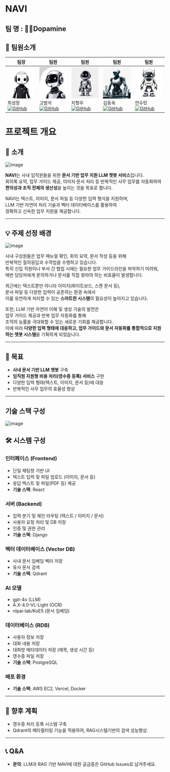 # NAVI

## 팀 명 : 💊💊Dopamine
## 👥 팀원소개
| 팀장 | 팀원 | 팀원 | 팀원 | 팀원 |
|------|------|------|------|------|
| <img src="./images/1.png" width="100" height="100"> <br> 최성장 [![GitHub](https://img.shields.io/badge/GitHub-181717?style=flat-square&logo=github&logoColor=white)](https://github.com/GrowingChoi) | <img src="./images/2.png" width="100" height="100"> <br> 고범석 [![GitHub](https://img.shields.io/badge/GitHub-181717?style=flat-square&logo=github&logoColor=white)](https://github.com/qqqppma) | <img src="./images/3.png" width="100" height="100"> <br> 지형우 [![GitHub](https://img.shields.io/badge/GitHub-181717?style=flat-square&logo=github&logoColor=white)](https://github.com/subin0821) | <img src="./images/4.png" width="100" height="100"> <br> 김동욱 [![GitHub](https://img.shields.io/badge/GitHub-181717?style=flat-square&logo=github&logoColor=white)](https://github.com/oowwixxj819) | <img src="./images/5.png" width="100" height="100"> <br> 안수민 [![GitHub](https://img.shields.io/badge/GitHub-181717?style=flat-square&logo=github&logoColor=white)](https://github.com/oowwixxj819) | 


# 프로젝트 개요

## 📖 소개
<img width="444" height="312" alt="image" src="https://github.com/user-attachments/assets/6b6ea757-34b7-46e3-91b7-1476c9d2b9ae" />


**NAVI**는 사내 임직원들을 위한 **문서 기반 업무 지원 LLM 챗봇 서비스**입니다.  
회의록 요약, 업무 가이드 제공, 이미지·문서 처리 등 반복적인 사무 업무를 자동화하여  
**편의성과 조직 전체의 생산성**을 높이는 것을 목표로 합니다.  

NAVI는 텍스트, 이미지, 문서 파일 등 다양한 입력 형식을 지원하며,  
LLM 기반 자연어 처리 기술과 벡터 데이터베이스를 활용하여  
정확하고 신속한 업무 지원을 제공합니다.

---

## 💡 주제 선정 배경
<img width="513" height="313" alt="image" src="https://github.com/user-attachments/assets/e5162ca5-9959-432d-b43f-30cc288d01ca" />

사내 구성원들은 업무 매뉴얼 확인, 회의 요약, 문서 작성 등을 위해  
반복적인 질의응답과 수작업을 수행하고 있습니다.  
특히 신입 직원이나 부서 간 협업 시에는 필요한 업무 가이드라인을 파악하기 어려워,  
매번 담당자에게 문의하거나 문서를 직접 찾아야 하는 비효율이 발생합니다.

최근에는 텍스트뿐만 아니라 이미지(화이트보드, 스캔 문서 등),  
문서 파일 등 다양한 입력이 공존하는 환경 속에서  
이를 유연하게 처리할 수 있는 **스마트한 시스템**의 필요성이 높아지고 있습니다.

또한, LLM 기반 자연어 이해 및 생성 기술의 발전은  
업무 가이드 제공과 반복 업무 자동화를 통해  
조직의 능률을 극대화할 수 있는 새로운 기회를 제공합니다.  
이에 따라 **다양한 입력 형태에 대응하고, 업무 가이드와 문서 자동화를 통합적으로 지원하는 챗봇 시스템**을 기획하게 되었습니다.

---

## 🎯 목표
- **사내 문서 기반 LLM 챗봇** 구축
- **임직원 지원형 비용 처리(영수증 등록) 서비스** 구현
- 다양한 입력 형태(텍스트, 이미지, 문서 등)에 대응
- 반복적인 사무 업무의 효율성 향상

---

## 기술 스택 구성
<img width="844" height="406" alt="image" src="https://github.com/user-attachments/assets/2e8209d2-226a-40dd-8474-d5bc21bd6e23" />

## 🛠 시스템 구성
### **인터페이스 (Frontend)**
- 단일 채팅창 기반 UI
- 텍스트 입력 및 파일 업로드 (이미지, 문서 등)
- 응답 텍스트 및 파일(PDF 등) 제공
- **기술 스택**: React


### **서버 (Backend)**
- 입력 분기 및 체인 라우팅 (텍스트 / 이미지 / 문서)
- 사용자 요청 처리 및 DB 저장
- 인증 및 권한 관리
- **기술 스택**: Django

### **벡터 데이터베이스 (Vector DB)**
- 사내 문서 임베딩 벡터 저장
- 유사 문서 검색
- **기술 스택**: Qdrant

### **AI 모델**
- gpt-4o (LLM)
- A.X-4.0-VL-Light (OCR)
- nlpai-lab/KoE5 (문서 임베딩)

### **데이터베이스 (RDB)**
- 사용자 정보 저장
- 대화 내용 저장
- 대화방 메타데이터 저장 (제목, 생성 시간 등)
- 영수증 파일 저장
- **기술 스택**: PostgreSQL

### **배포 환경**
- **기술 스택**: AWS EC2, Vercel, Docker

---

## 📅 향후 계획
- 영수증 처리 등록 시스템 구축
- Qdrant의 메타필터링 기능을 적용하여, RAG시스템기반의 검색 성능향상.

---

## 📞 Q&A
- **문의**: LLM과 RAG 기반 NAVI에 대한 궁금증은 GitHub Issues로 남겨주세요.
